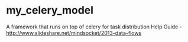 # my_celery_model
A framework that runs on top of celery for task distribution
Help Guide - http://www.slideshare.net/mindsocket/2013-data-flows

